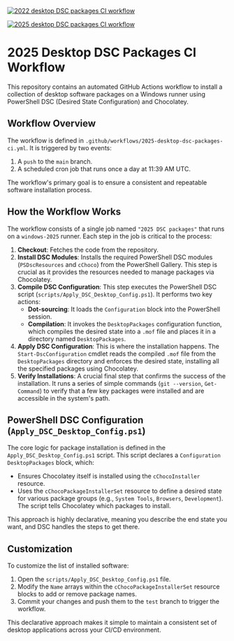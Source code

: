 [![2022 desktop DSC packages CI workflow](https://github.com/githubfoam/dsc_githubactions/actions/workflows/2022-desktop-dsc-packages-ci.yml/badge.svg)](https://github.com/githubfoam/dsc_githubactions/actions/workflows/2022-desktop-dsc-packages-ci.yml)

[![2025 desktop DSC packages CI workflow](https://github.com/githubfoam/dsc_githubactions/actions/workflows/2025-desktop-dsc-packages-ci.yml/badge.svg)](https://github.com/githubfoam/dsc_githubactions/actions/workflows/2025-desktop-dsc-packages-ci.yml)
# 2025 Desktop DSC Packages CI Workflow

This repository contains an automated GitHub Actions workflow to install a collection of desktop software packages on a Windows runner using PowerShell DSC (Desired State Configuration) and Chocolatey.

## Workflow Overview

The workflow is defined in `.github/workflows/2025-desktop-dsc-packages-ci.yml`. It is triggered by two events:

1.  A `push` to the `main` branch.
2.  A scheduled cron job that runs once a day at 11:39 AM UTC.

The workflow's primary goal is to ensure a consistent and repeatable software installation process.

## How the Workflow Works

The workflow consists of a single job named `"2025 DSC packages"` that runs on a `windows-2025` runner. Each step in the job is critical to the process:

1.  **Checkout**: Fetches the code from the repository.
2.  **Install DSC Modules**: Installs the required PowerShell DSC modules (`PSDscResources` and `cChoco`) from the PowerShell Gallery. This step is crucial as it provides the resources needed to manage packages via Chocolatey.
3.  **Compile DSC Configuration**: This step executes the PowerShell DSC script (`scripts/Apply_DSC_Desktop_Config.ps1`). It performs two key actions:
    * **Dot-sourcing**: It loads the `Configuration` block into the PowerShell session.
    * **Compilation**: It invokes the `DesktopPackages` configuration function, which compiles the desired state into a `.mof` file and places it in a directory named `DesktopPackages`.
4.  **Apply DSC Configuration**: This is where the installation happens. The `Start-DscConfiguration` cmdlet reads the compiled `.mof` file from the `DesktopPackages` directory and enforces the desired state, installing all the specified packages using Chocolatey.
5.  **Verify Installations**: A crucial final step that confirms the success of the installation. It runs a series of simple commands (`git --version`, `Get-Command`) to verify that a few key packages were installed and are accessible in the system's path.

## PowerShell DSC Configuration (`Apply_DSC_Desktop_Config.ps1`)

The core logic for package installation is defined in the `Apply_DSC_Desktop_Config.ps1` script. This script declares a `Configuration DesktopPackages` block, which:

-   Ensures Chocolatey itself is installed using the `cChocoInstaller` resource.
-   Uses the `cChocoPackageInstallerSet` resource to define a desired state for various package groups (e.g., `System Tools`, `Browsers`, `Development`). The script tells Chocolatey which packages to install.

This approach is highly declarative, meaning you describe the end state you want, and DSC handles the steps to get there.

## Customization

To customize the list of installed software:
1.  Open the `scripts/Apply_DSC_Desktop_Config.ps1` file.
2.  Modify the `Name` arrays within the `cChocoPackageInstallerSet` resource blocks to add or remove package names.
3.  Commit your changes and push them to the `test` branch to trigger the workflow.

This declarative approach makes it simple to maintain a consistent set of desktop applications across your CI/CD environment.